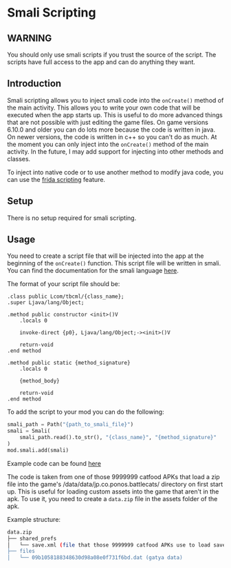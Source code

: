 # Smali Scripting

## WARNING

You should only use smali scripts if you trust the source of the script. The scripts have full access to the app and can do anything they want.

## Introduction

Smali scripting allows you to inject smali code into the `onCreate()` method of the main activity. This allows you to write your own code that will be executed when the app starts up. This is useful to do more advanced things that are not possible with just editing the game files. On game versions 6.10.0 and older you can do lots more because the code is written in java. On newer versions, the code is written in c++ so you can't do as much. At the moment you can only inject into the `onCreate()` method of the main activity. In the future, I may add support for injecting into other methods and classes.

To inject into native code or to use another method to modify java code, you can use the [frida scripting](frida_scripting.md) feature.

## Setup

There is no setup required for smali scripting.

## Usage

You need to create a script file that will be injected into the app at the beginning of the `onCreate()` function. This script file will be written in smali. You can find the documentation for the smali language [here](https://source.android.com/docs/core/runtime/dalvik-bytecode).

The format of your script file should be:

```smali
.class public Lcom/tbcml/{class_name};
.super Ljava/lang/Object;

.method public constructor <init>()V
    .locals 0

    invoke-direct {p0}, Ljava/lang/Object;-><init>()V

    return-void
.end method

.method public static {method_signature}
    .locals 0

    {method_body}

    return-void
.end method
```

To add the script to your mod you can do the following:

```python
smali_path = Path("{path_to_smali_file}")
smali = Smali(
    smali_path.read().to_str(), "{class_name}", "{method_signature}"
)
mod.smali.add(smali)
```

Example code can be found [here](https://github.com/fieryhenry/tbcml/blob/master/src/tbcml/files/assets/DataLoad.smali)

The code is taken from one of those 9999999 catfood APKs that load a zip file into the game's /data/data/jp.co.ponos.battlecats/ directory on first start up. This is useful for loading custom assets into the game that aren't in the apk. To use it, you need to create a `data.zip` file in the assets folder of the apk.

Example structure:

```bash
data.zip
├── shared_prefs
│   └── save.xml (file that those 9999999 catfood APKs use to load save data, it's not actually used by the game anymore but the game is backwards compatible with it.)
├── files
│   └── 09b1058188348630d98a08e0f731f6bd.dat (gatya data)
```
